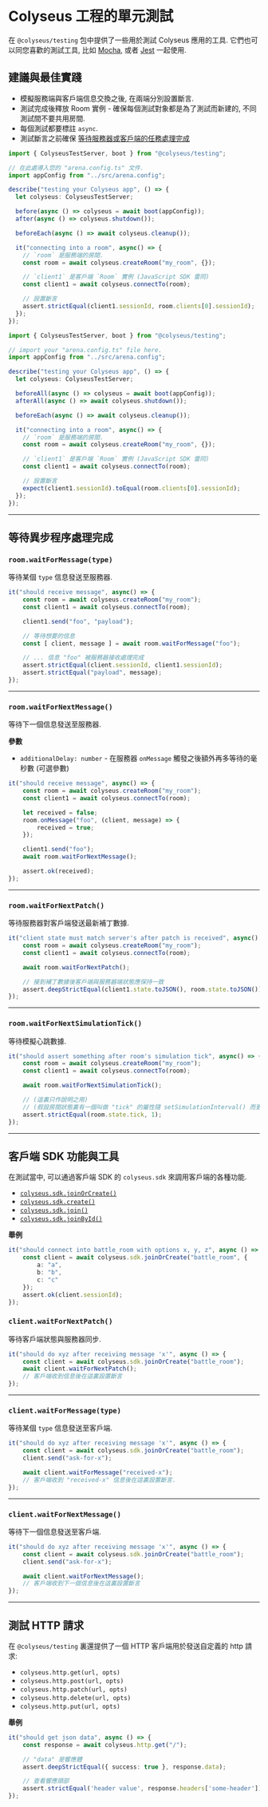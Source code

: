 # Colyseus 工程的單元測試

在 `@colyseus/testing` 包中提供了一些用於測試 Colyseus 應用的工具. 它們也可以同您喜歡的測試工具, 比如 [Mocha](https://mochajs.org/), 或者 [Jest](https://jestjs.io/) 一起使用.

## 建議與最佳實踐

- 模擬服務端與客戶端信息交換之後, 在兩端分別設置斷言.
- 測試完成後釋放 Room 實例 - 確保每個測試對象都是為了測試而新建的, 不同測試間不要共用房間.
- 每個測試都要標註 `async`.
- 測試斷言之前確保 [等待服務器或客戶端的任務處理完成](#等待異步程序處理完成)

```typescript fct_label="Mocha + TypeScript"
import { ColyseusTestServer, boot } from "@colyseus/testing";

// 在此處導入您的 "arena.config.ts" 文件.
import appConfig from "../src/arena.config";

describe("testing your Colyseus app", () => {
  let colyseus: ColyseusTestServer;

  before(async () => colyseus = await boot(appConfig));
  after(async () => colyseus.shutdown());

  beforeEach(async () => await colyseus.cleanup());

  it("connecting into a room", async() => {
    // `room` 是服務端的房間.
    const room = await colyseus.createRoom("my_room", {});

    // `client1` 是客戶端 `Room` 實例 (JavaScript SDK 雷同)
    const client1 = await colyseus.connectTo(room);

    // 設置斷言
    assert.strictEqual(client1.sessionId, room.clients[0].sessionId);
  });
});
```

```typescript fct_label="Jest + TypeScript"
import { ColyseusTestServer, boot } from "@colyseus/testing";

// import your "arena.config.ts" file here.
import appConfig from "../src/arena.config";

describe("testing your Colyseus app", () => {
  let colyseus: ColyseusTestServer;

  beforeAll(async () => colyseus = await boot(appConfig));
  afterAll(async () => await colyseus.shutdown());

  beforeEach(async () => await colyseus.cleanup());

  it("connecting into a room", async() => {
    // `room` 是服務端的房間.
    const room = await colyseus.createRoom("my_room", {});

    // `client1` 是客戶端 `Room` 實例 (JavaScript SDK 雷同)
    const client1 = await colyseus.connectTo(room);

    // 設置斷言
    expect(client1.sessionId).toEqual(room.clients[0].sessionId);
  });
});
```

---

## 等待異步程序處理完成

### `room.waitForMessage(type)`

等待某個 `type` 信息發送至服務器.

```typescript
it("should receive message", async() => {
    const room = await colyseus.createRoom("my_room");
    const client1 = await colyseus.connectTo(room);

    client1.send("foo", "payload");

    // 等待想要的信息
    const [ client, message ] = await room.waitForMessage("foo");

    // ... 信息 "foo" 被服務器接收處理完成
    assert.strictEqual(client.sessionId, client1.sessionId);
    assert.strictEqual("payload", message);
});
```

---

### `room.waitForNextMessage()`

等待下一個信息發送至服務器.

**參數**

- `additionalDelay: number` - 在服務器 `onMessage` 觸發之後額外再多等待的毫秒數 (可選參數)

```typescript
it("should receive message", async() => {
    const room = await colyseus.createRoom("my_room");
    const client1 = await colyseus.connectTo(room);

    let received = false;
    room.onMessage("foo", (client, message) => {
        received = true;
    });

    client1.send("foo");
    await room.waitForNextMessage();

    assert.ok(received);
});
```

---

### `room.waitForNextPatch()`

等待服務器對客戶端發送最新補丁數據.

```typescript
it("client state must match server's after patch is received", async() => {
    const room = await colyseus.createRoom("my_room");
    const client1 = await colyseus.connectTo(room);

    await room.waitForNextPatch();

    // 接到補丁數據後客戶端與服務器端狀態應保持一致
    assert.deepStrictEqual(client1.state.toJSON(), room.state.toJSON());
});
```

---

### `room.waitForNextSimulationTick()`

等待模擬心跳數據.

```typescript
it("should assert something after room's simulation tick", async() => {
    const room = await colyseus.createRoom("my_room");
    const client1 = await colyseus.connectTo(room);

    await room.waitForNextSimulationTick();

    // (這裏只作說明之用)
    // (假設房間狀態裏有一個叫做 "tick" 的屬性隨 setSimulationInterval() 而更新)
    assert.strictEqual(room.state.tick, 1);
});
```

---

## 客戶端 SDK 功能與工具

在測試當中, 可以通過客戶端 SDK 的 `colyseus.sdk` 來調用客戶端的各種功能.

- [`colyseus.sdk.joinOrCreate()`](/colyseus/client/client/#joinorcreate-roomname-string-options-any)
- [`colyseus.sdk.create()`](/colyseus/client/client/#create-roomname-string-options-any)
- [`colyseus.sdk.join()`](/colyseus/client/client/#join-roomname-string-options-any)
- [`colyseus.sdk.joinById()`](/colyseus/client/client/#joinbyid-roomid-string-options-any)

**舉例**

```typescript
it("should connect into battle_room with options x, y, z", async () => {
    const client = await colyseus.sdk.joinOrCreate("battle_room", {
        a: "a",
        b: "b",
        c: "c"
    });
    assert.ok(client.sessionId);
});
```

### `client.waitForNextPatch()`

等待客戶端狀態與服務器同步.

```typescript
it("should do xyz after receiving message 'x'", async () => {
    const client = await colyseus.sdk.joinOrCreate("battle_room");
    await client.waitForNextPatch();
    // 客戶端收到信息後在這裏設置斷言
});
```

---

### `client.waitForMessage(type)`

等待某個 `type` 信息發送至客戶端.

```typescript
it("should do xyz after receiving message 'x'", async () => {
    const client = await colyseus.sdk.joinOrCreate("battle_room");
    client.send("ask-for-x");

    await client.waitForMessage("received-x");
    // 客戶端收到 "received-x" 信息後在這裏設置斷言.
});
```

---

### `client.waitForNextMessage()`

等待下一個信息發送至客戶端.

```typescript
it("should do xyz after receiving message 'x'", async () => {
    const client = await colyseus.sdk.joinOrCreate("battle_room");
    client.send("ask-for-x");

    await client.waitForNextMessage();
    // 客戶端收到下一個信息後在這裏設置斷言
});
```

---

## 測試 HTTP 請求

在 `@colyseus/testing` 裏還提供了一個 HTTP 客戶端用於發送自定義的 http 請求:

- `colyseus.http.get(url, opts)`
- `colyseus.http.post(url, opts)`
- `colyseus.http.patch(url, opts)`
- `colyseus.http.delete(url, opts)`
- `colyseus.http.put(url, opts)`

**舉例**

```typescript
it("should get json data", async () => {
    const response = await colyseus.http.get("/");

    // "data" 是響應體
    assert.deepStrictEqual({ success: true }, response.data);

    // 查看響應頭部
    assert.strictEqual('header value', response.headers['some-header']);
});
```
